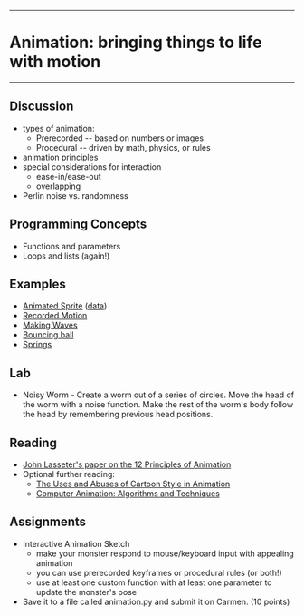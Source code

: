 --------------------------------
# Animation: bringing things to life with motion
--------------------------------

## Discussion
- types of animation:
	- Prerecorded -- based on numbers or images
	- Procedural -- driven by math, physics, or rules
- animation principles
- special considerations for interaction
	- ease-in/ease-out
	- overlapping 
- Perlin noise vs. randomness

## Programming Concepts
- Functions and parameters
- Loops and lists (again!)

## Examples
 - [Animated Sprite][] ([data](pcad.py?page=07-animation/animatedSprite/data.zip))
 - [Recorded Motion][]
 - [Making Waves][]
 - [Bouncing ball][]
 - [Springs][]

## Lab
- Noisy Worm - Create a worm out of a series of circles.  Move the head of the worm with a noise function.  Make the rest of the worm's body follow the head by remembering previous head positions.

## Reading
- [John Lasseter's paper on the 12 Principles of Animation](http://www.siggraph.org/education/materials/HyperGraph/animation/character_animation/principles/prin_trad_anim.htm)
- Optional further reading:
	- [The Uses and Abuses of Cartoon Style in Animation](http://journal.animationstudies.org/leslie-bishko-the-uses-and-abuses-of-cartoon-style-in-animation/)
	- [Computer Animation: Algorithms and Techniques](http://books.google.com/books?id=DudZtbOD2gMC&lpg=PP1&dq=0124158420&pg=PP1#v=onepage&q&f=false)

## Assignments
- Interactive Animation Sketch
	- make your monster respond to mouse/keyboard input with appealing animation
	- you can use prerecorded keyframes or procedural rules (or both!)
	- use at least one custom function with at least one parameter to update the monster's pose
- Save it to a file called animation.py and submit it on Carmen. (10 points)

[Animated Sprite]: pcad.py?page=07-animation/animatedSprite/animatedSprite.py
[Recorded Motion]: pcad.py?page=07-animation/recordedMotion.py
[Making Waves]: pcad.py?page=07-animation/waves.py
[Bouncing ball]: pcad.py?page=07-animation/bouncy.py
[Springs]: pcad.py?page=07-animation/springy.py
[Noisy Worm]: pcad.py?page=07-animation/worm.py